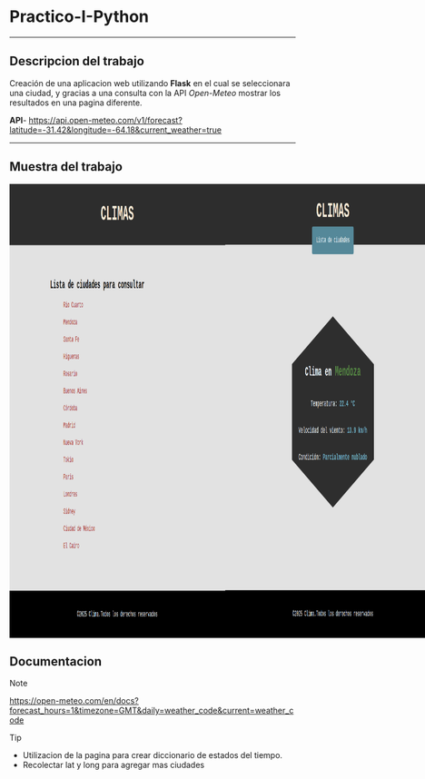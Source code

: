 # Practico-I-Python
<hr>

## Descripcion del trabajo

Creación de una aplicacion web utilizando **Flask** en el cual se seleccionara una ciudad, y gracias a una consulta con la API *Open-Meteo*
mostrar los resultados en una pagina diferente.

**API**- https://api.open-meteo.com/v1/forecast?latitude=-31.42&longitude=-64.18&current_weather=true
<hr>

## Muestra del trabajo
<div style="display: flex; width: 800px; height: 800px">
  <img src="muestra/inicio.png" alt="inicio" width="380px">
  <img src="muestra/consulta.png" alt="consulta" width="380px">
</div>

## Documentacion
> [!NOTE]
> https://open-meteo.com/en/docs?forecast_hours=1&timezone=GMT&daily=weather_code&current=weather_code

>[!TIP]
>- Utilizacion de la pagina para crear diccionario de estados del tiempo.<br>
>- Recolectar lat y long para agregar mas ciudades

